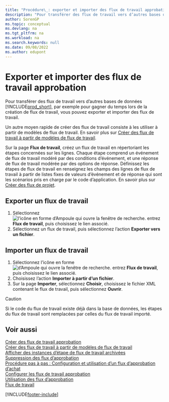 ```yaml
---
title: "Procédure\_: exporter et importer des flux de travail approbation"
description: "Pour transférer des flux de travail vers d’autres bases de données Business\_Central, par exemple pour gagner du temps lors de la création de flux de travail, vous pouvez exporter et importer des flux de travail."
author: SorenGP
ms.topic: conceptual
ms.devlang: na
ms.tgt_pltfrm: na
ms.workload: na
ms.search.keywords: null
ms.date: 09/08/2022
ms.author: edupont
---
```

# <a name="export-and-import-approval-workflows"></a><a name="export-and-import-approval-workflows"></a><a name="export-and-import-approval-workflows"></a>Exporter et importer des flux de travail approbation

Pour transférer des flux de travail vers d’autres bases de données [!INCLUDE[prod_short](includes/prod_short.md)], par exemple pour gagner du temps lors de la création de flux de travail, vous pouvez exporter et importer des flux de travail.  

Un autre moyen rapide de créer des flux de travail consiste à les utiliser à partir de modèles de flux de travail. En savoir plus sur [Créer des flux de travail à partir de modèles de flux de travail](across-how-to-create-workflows-from-workflow-templates.md).  

Sur la page **Flux de travail**, créez un flux de travail en répertoriant les étapes concernées sur les lignes. Chaque étape comprend un événement de flux de travail modéré par des conditions d’événement, et une réponse de flux de travail modérée par des options de réponse. Définissez les étapes de flux de travail en renseignez les champs des lignes de flux de travail à partir de listes fixes de valeurs d’événement et de réponse qui sont les scénarios pris en charge par le code d’application. En savoir plus sur [Créer des flux de projet](across-how-to-create-workflows.md).  

## <a name="export-a-workflow"></a><a name="export-a-workflow"></a><a name="export-a-workflow"></a>Exporter un flux de travail

1. Sélectionnez ![l’icône en forme d’Ampoule qui ouvre la fenêtre de recherche.](media/ui-search/search_small.png "Dites-moi ce que vous voulez faire") entrez **Flux de travail**, puis choisissez le lien associé.  
2. Sélectionnez un flux de travail, puis sélectionnez l’action **Exporter vers un fichier**.  

## <a name="import-a-workflow"></a><a name="import-a-workflow"></a><a name="import-a-workflow"></a>Importer un flux de travail

1. Sélectionnez l’icône en forme ![d’Ampoule qui ouvre la fenêtre de recherche.](media/ui-search/search_small.png "Dites-moi ce que vous voulez faire") entrez **Flux de travail**, puis choisissez le lien associé.  
2. Choisissez l’action **Importer à partir d’un fichier**.  
3. Sur la page **Importer**, sélectionnez **Choisir**, choisissez le fichier XML contenant le flux de travail, puis sélectionnez **Ouvrir**.  

> [!CAUTION]  
> Si le code du flux de travail existe déjà dans la base de données, les étapes du flux de travail sont remplacées par celles du flux de travail importé.  

## <a name="see-also"></a><a name="see-also"></a><a name="see-also"></a>Voir aussi

[Créer des flux de travail approbation](across-how-to-create-workflows.md)  
[Créer des flux de travail à partir de modèles de flux de travail](across-how-to-create-workflows-from-workflow-templates.md)  
[Afficher des instances d’étape de flux de travail archivées](across-how-to-view-archived-workflow-step-instances.md)  
[Suppression des flux d’approbation](across-how-to-delete-workflows.md)  
[Procédure pas à pas : Configuration et utilisation d’un flux d’approbation d’achat](walkthrough-setting-up-and-using-a-purchase-approval-workflow.md)  
[Configurer les flux de travail approbation](across-set-up-workflows.md)  
[Utilisation des flux d’approbation](across-use-workflows.md)  
[Flux de travail](across-workflow.md)  

[!INCLUDE[footer-include](includes/footer-banner.md)]
